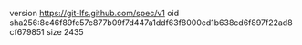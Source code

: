 version https://git-lfs.github.com/spec/v1
oid sha256:8c46f89fc57c877b09f7d447a1ddf63f8000cd1b638cd6f897f22ad8cf679851
size 2435
